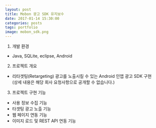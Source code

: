 ```yaml
---
layout: post
title: Mobon 광고 SDK 유지보수
date: 2017-01-14 15:30:00 
categories: posts 
tags: portfolio
image: mobon_sdk.png
---
```


1) 개발 환경  
 - Java, SQLite, eclipse, Android  

2) 프로젝트 개요  
 - 리타겟팅(Retargeting) 광고를 노출시킬 수 있는 Android 인앱 광고 SDK 구현  
   (상세 내용은 해당 회사 요청사항으로 공개할 수 없습니다.)  

3) 프로젝트 구현 기능  
 - 사용 정보 수집 기능  
 - 타겟팅 광고 노출 기능  
 - 웹 페이지 연동 기능  
 - 이미지 로드 및 REST API 연동 기능  
